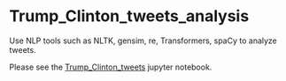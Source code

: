 # Trump_Clinton_tweets_analysis
Use NLP tools such as NLTK, gensim, re, Transformers, spaCy to analyze tweets.

Please see the [Trump_Clinton_tweets](Trump_Clinton_tweets.ipynb) jupyter notebook.
